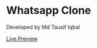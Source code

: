 # Whatsapp Clone
Developed by Md Tausif Iqbal

[Live Preview](https://whatsapp-clone-56830.web.app/)
